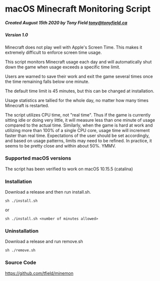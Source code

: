 macOS Minecraft Monitoring Script
=================================
##### Created August 15th 2020 by Tony Field tony@tonyfield.ca
##### Version 1.0

Minecraft does not play well with Apple's Screen Time.  This makes it extremely difficult to enforce screen time usage.

This script monitors Minecraft usage each day and will automatically shut down the game when usage exceeds a specific time limit.

Users are warned to save their work and exit the game several times once the time remaining falls below one minute.

The default time limit is 45 minutes, but this can be changed at installation.

Usage statistics are tallied for the whole day, no matter how many times Minecraft is restarted.

The script utilizes CPU time, not "real time".  Thus if the game is currently sitting idle or doing very little, it will measure less than one minute of usage compared to the actual time. Similarly, when the game is hard at work and utilizing more than 100% of a single CPU core, usage time will increment faster than real time.  Expectations of the user should be set accordingly, and based on usage patterns, limits may need to be refined.  In practice, it seems to be pretty close and within about 50%. YMMV.

### Supported macOS versions

The script has been verified to work on macOS 10.15.5 (catalina)

### Installation
Download a release and then run install.sh.
~~~
sh ./install.sh
~~~
or
~~~
sh ./install.sh <number of minutes allowed>
~~~

### Uninstallation

Download a release and run remove.sh

~~~
sh ./remove.sh
~~~

### Source Code
https://github.com/tfield/minemon

